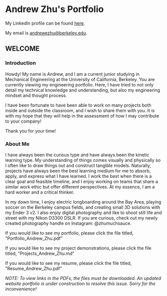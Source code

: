 
# Andrew Zhu's Portfolio

My LinkedIn profile can be found [here](https://www.linkedin.com/in/andzhurew/).

My email is andrewezhu@berkeley.edu.

## WELCOME

### Introduction

Howdy! My name is Andrew, and I am a current junior studying in Mechanical Engineering at the University of California, Berkeley. You are currently viewing my engineering portfolio. Here, I have tried to not only detail my technical knowledge and understanding, but also my engineering mindset and thought process. 

I have been fortunate to have been able to work on many projects both inside and outside the classroom, and I wish to share them with you. It is with my hope that they will help in the assessment of how I may contribute to your company!

Thank you for your time!

### About Me

I have always been the curious type and have always been the kinetic learning type. My understanding of things comes visually and physically so I often like to draw things out and construct tangible models. Naturally, projects have always been the best learning medium for me to absorb, apply, and express what I have learned. I work the best when there is a clear goal and feasible timeline, and I enjoy working on teams that share a similar work ethic but offer different perspectives. At my essence, I am a hard worker and a critical thinker.

In my down time, I enjoy electric longboarding around the Bay Area, playing soccer on the Berkeley campus fields, and creating small 3D solutions with my Ender 3 v2. I also enjoy digital photography and like to shoot still life and street with my Nikon D3300 DSLR. If you are curious, check out my newly created photography handle on Instagram: @zhumuchsauce.


If you would like to see my portfolio, please click the file titled, "Portfolio_Andrew_Zhu.pdf"

If you would like to see my project demonstrations, please click the file titled, "Projects_Andrew_Zhu.md"

If you would like to see my resume, please click the file titled, "Resume_Andrew_Zhu.pdf"

*NOTE: To view links in the PDFs, the files must be downloaded. An updated website portfolio is under construction to resolve this issue. Sorry for the inconvenience!*


